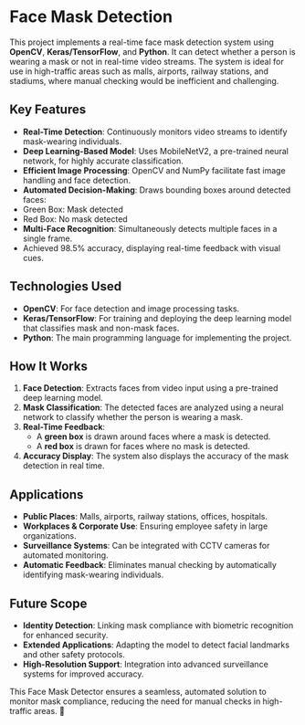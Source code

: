 # Face Mask Detection

This project implements a real-time face mask detection system using **OpenCV**, **Keras/TensorFlow**, and **Python**. It can detect whether a person is wearing a mask or not in real-time video streams. The system is ideal for use in high-traffic areas such as malls, airports, railway stations, and stadiums, where manual checking would be inefficient and challenging.

## Key Features

- **Real-Time Detection**: Continuously monitors video streams to identify mask-wearing individuals.
- **Deep Learning-Based Model**: Uses MobileNetV2, a pre-trained neural network, for highly accurate 
classification.
- **Efficient Image Processing**: OpenCV and NumPy facilitate fast image handling and face detection.
- **Automated Decision-Making**: Draws bounding boxes around detected faces:
- Green Box: Mask detected
- Red Box: No mask detected
- **Multi-Face Recognition**: Simultaneously detects multiple faces in a single frame.
- Achieved 98.5% accuracy, displaying real-time feedback with visual cues.

## Technologies Used

- **OpenCV**: For face detection and image processing tasks.
- **Keras/TensorFlow**: For training and deploying the deep learning model that classifies mask and non-mask faces.
- **Python**: The main programming language for implementing the project.

## How It Works

1. **Face Detection**: Extracts faces from video input using a pre-trained deep learning model.
2. **Mask Classification**: The detected faces are analyzed using a neural network to classify whether the person is wearing a mask.
4. **Real-Time Feedback**: 
   - A **green box** is drawn around faces where a mask is detected.
   - A **red box** is drawn for faces where no mask is detected.
5. **Accuracy Display**: The system also displays the accuracy of the mask detection in real time.

## Applications
- **Public Places**: Malls, airports, railway stations, offices, hospitals.
- **Workplaces & Corporate Use**: Ensuring employee safety in large organizations.
- **Surveillance Systems**: Can be integrated with CCTV cameras for automated monitoring.
- **Automatic Feedback**: Eliminates manual checking by automatically identifying mask-wearing individuals.

## Future Scope
- **Identity Detection**: Linking mask compliance with biometric recognition for enhanced security.
- **Extended Applications**: Adapting the model to detect facial landmarks and other safety protocols.
- **High-Resolution Support**: Integration into advanced surveillance systems for improved accuracy.


This Face Mask Detector ensures a seamless, automated solution to monitor mask compliance, reducing the need for manual checks in high-traffic areas. 🚀
